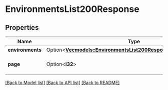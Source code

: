 # EnvironmentsList200Response

## Properties

Name | Type | Description | Notes
------------ | ------------- | ------------- | -------------
**environments** | Option<[**Vec<models::EnvironmentsList200ResponseEnvironmentsInner>**](environments_list_200_response_environments_inner.md)> |  | [optional]
**page** | Option<**i32**> |  | [optional][default to 0]

[[Back to Model list]](../README.md#documentation-for-models) [[Back to API list]](../README.md#documentation-for-api-endpoints) [[Back to README]](../README.md)


